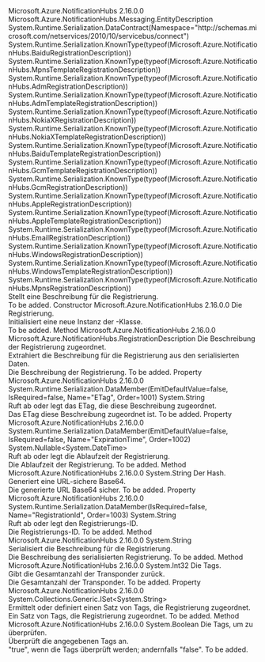 <Type Name="RegistrationDescription" FullName="Microsoft.Azure.NotificationHubs.RegistrationDescription">
  <TypeSignature Language="C#" Value="public abstract class RegistrationDescription : Microsoft.Azure.NotificationHubs.Messaging.EntityDescription" />
  <TypeSignature Language="ILAsm" Value=".class public auto ansi abstract beforefieldinit RegistrationDescription extends Microsoft.Azure.NotificationHubs.Messaging.EntityDescription" />
  <TypeSignature Language="DocId" Value="T:Microsoft.Azure.NotificationHubs.RegistrationDescription" />
  <TypeSignature Language="VB.NET" Value="Public MustInherit Class RegistrationDescription&#xA;Inherits EntityDescription" />
  <TypeSignature Language="F#" Value="type RegistrationDescription = class&#xA;    inherit EntityDescription&#xA;    interface IResourceDescription" />
  <AssemblyInfo>
    <AssemblyName>Microsoft.Azure.NotificationHubs</AssemblyName>
    <AssemblyVersion>2.16.0.0</AssemblyVersion>
  </AssemblyInfo>
  <Base>
    <BaseTypeName>Microsoft.Azure.NotificationHubs.Messaging.EntityDescription</BaseTypeName>
  </Base>
  <Interfaces />
  <Attributes>
    <Attribute>
      <AttributeName>System.Runtime.Serialization.DataContract(Namespace="http://schemas.microsoft.com/netservices/2010/10/servicebus/connect")</AttributeName>
    </Attribute>
    <Attribute>
      <AttributeName>System.Runtime.Serialization.KnownType(typeof(Microsoft.Azure.NotificationHubs.BaiduRegistrationDescription))</AttributeName>
    </Attribute>
    <Attribute>
      <AttributeName>System.Runtime.Serialization.KnownType(typeof(Microsoft.Azure.NotificationHubs.MpnsTemplateRegistrationDescription))</AttributeName>
    </Attribute>
    <Attribute>
      <AttributeName>System.Runtime.Serialization.KnownType(typeof(Microsoft.Azure.NotificationHubs.AdmRegistrationDescription))</AttributeName>
    </Attribute>
    <Attribute>
      <AttributeName>System.Runtime.Serialization.KnownType(typeof(Microsoft.Azure.NotificationHubs.AdmTemplateRegistrationDescription))</AttributeName>
    </Attribute>
    <Attribute>
      <AttributeName>System.Runtime.Serialization.KnownType(typeof(Microsoft.Azure.NotificationHubs.NokiaXRegistrationDescription))</AttributeName>
    </Attribute>
    <Attribute>
      <AttributeName>System.Runtime.Serialization.KnownType(typeof(Microsoft.Azure.NotificationHubs.NokiaXTemplateRegistrationDescription))</AttributeName>
    </Attribute>
    <Attribute>
      <AttributeName>System.Runtime.Serialization.KnownType(typeof(Microsoft.Azure.NotificationHubs.BaiduTemplateRegistrationDescription))</AttributeName>
    </Attribute>
    <Attribute>
      <AttributeName>System.Runtime.Serialization.KnownType(typeof(Microsoft.Azure.NotificationHubs.GcmTemplateRegistrationDescription))</AttributeName>
    </Attribute>
    <Attribute>
      <AttributeName>System.Runtime.Serialization.KnownType(typeof(Microsoft.Azure.NotificationHubs.GcmRegistrationDescription))</AttributeName>
    </Attribute>
    <Attribute>
      <AttributeName>System.Runtime.Serialization.KnownType(typeof(Microsoft.Azure.NotificationHubs.AppleRegistrationDescription))</AttributeName>
    </Attribute>
    <Attribute>
      <AttributeName>System.Runtime.Serialization.KnownType(typeof(Microsoft.Azure.NotificationHubs.AppleTemplateRegistrationDescription))</AttributeName>
    </Attribute>
    <Attribute>
      <AttributeName>System.Runtime.Serialization.KnownType(typeof(Microsoft.Azure.NotificationHubs.EmailRegistrationDescription))</AttributeName>
    </Attribute>
    <Attribute>
      <AttributeName>System.Runtime.Serialization.KnownType(typeof(Microsoft.Azure.NotificationHubs.WindowsRegistrationDescription))</AttributeName>
    </Attribute>
    <Attribute>
      <AttributeName>System.Runtime.Serialization.KnownType(typeof(Microsoft.Azure.NotificationHubs.WindowsTemplateRegistrationDescription))</AttributeName>
    </Attribute>
    <Attribute>
      <AttributeName>System.Runtime.Serialization.KnownType(typeof(Microsoft.Azure.NotificationHubs.MpnsRegistrationDescription))</AttributeName>
    </Attribute>
  </Attributes>
  <Docs>
    <summary>Stellt eine Beschreibung für die Registrierung.</summary>
    <remarks>To be added.</remarks>
  </Docs>
  <Members>
    <Member MemberName=".ctor">
      <MemberSignature Language="C#" Value="public RegistrationDescription (Microsoft.Azure.NotificationHubs.RegistrationDescription registration);" />
      <MemberSignature Language="ILAsm" Value=".method public hidebysig specialname rtspecialname instance void .ctor(class Microsoft.Azure.NotificationHubs.RegistrationDescription registration) cil managed" />
      <MemberSignature Language="DocId" Value="M:Microsoft.Azure.NotificationHubs.RegistrationDescription.#ctor(Microsoft.Azure.NotificationHubs.RegistrationDescription)" />
      <MemberSignature Language="VB.NET" Value="Public Sub New (registration As RegistrationDescription)" />
      <MemberSignature Language="F#" Value="new Microsoft.Azure.NotificationHubs.RegistrationDescription : Microsoft.Azure.NotificationHubs.RegistrationDescription -&gt; Microsoft.Azure.NotificationHubs.RegistrationDescription" Usage="new Microsoft.Azure.NotificationHubs.RegistrationDescription registration" />
      <MemberType>Constructor</MemberType>
      <AssemblyInfo>
        <AssemblyName>Microsoft.Azure.NotificationHubs</AssemblyName>
        <AssemblyVersion>2.16.0.0</AssemblyVersion>
      </AssemblyInfo>
      <Parameters>
        <Parameter Name="registration" Type="Microsoft.Azure.NotificationHubs.RegistrationDescription" />
      </Parameters>
      <Docs>
        <param name="registration">Die Registrierung.</param>
        <summary>Initialisiert eine neue Instanz der <see cref="T:Microsoft.Azure.NotificationHubs.RegistrationDescription" />-Klasse.</summary>
        <remarks>To be added.</remarks>
      </Docs>
    </Member>
    <Member MemberName="Deserialize">
      <MemberSignature Language="C#" Value="public static Microsoft.Azure.NotificationHubs.RegistrationDescription Deserialize (string descriptionString);" />
      <MemberSignature Language="ILAsm" Value=".method public static hidebysig class Microsoft.Azure.NotificationHubs.RegistrationDescription Deserialize(string descriptionString) cil managed" />
      <MemberSignature Language="DocId" Value="M:Microsoft.Azure.NotificationHubs.RegistrationDescription.Deserialize(System.String)" />
      <MemberSignature Language="VB.NET" Value="Public Shared Function Deserialize (descriptionString As String) As RegistrationDescription" />
      <MemberSignature Language="F#" Value="static member Deserialize : string -&gt; Microsoft.Azure.NotificationHubs.RegistrationDescription" Usage="Microsoft.Azure.NotificationHubs.RegistrationDescription.Deserialize descriptionString" />
      <MemberType>Method</MemberType>
      <AssemblyInfo>
        <AssemblyName>Microsoft.Azure.NotificationHubs</AssemblyName>
        <AssemblyVersion>2.16.0.0</AssemblyVersion>
      </AssemblyInfo>
      <ReturnValue>
        <ReturnType>Microsoft.Azure.NotificationHubs.RegistrationDescription</ReturnType>
      </ReturnValue>
      <Parameters>
        <Parameter Name="descriptionString" Type="System.String" />
      </Parameters>
      <Docs>
        <param name="descriptionString">Die Beschreibung der Registrierung zugeordnet.</param>
        <summary>Extrahiert die Beschreibung für die Registrierung aus den serialisierten Daten.</summary>
        <returns>Die Beschreibung der Registrierung.</returns>
        <remarks>To be added.</remarks>
      </Docs>
    </Member>
    <Member MemberName="ETag">
      <MemberSignature Language="C#" Value="public string ETag { get; }" />
      <MemberSignature Language="ILAsm" Value=".property instance string ETag" />
      <MemberSignature Language="DocId" Value="P:Microsoft.Azure.NotificationHubs.RegistrationDescription.ETag" />
      <MemberSignature Language="VB.NET" Value="Public ReadOnly Property ETag As String" />
      <MemberSignature Language="F#" Value="member this.ETag : string" Usage="Microsoft.Azure.NotificationHubs.RegistrationDescription.ETag" />
      <MemberType>Property</MemberType>
      <AssemblyInfo>
        <AssemblyName>Microsoft.Azure.NotificationHubs</AssemblyName>
        <AssemblyVersion>2.16.0.0</AssemblyVersion>
      </AssemblyInfo>
      <Attributes>
        <Attribute>
          <AttributeName>System.Runtime.Serialization.DataMember(EmitDefaultValue=false, IsRequired=false, Name="ETag", Order=1001)</AttributeName>
        </Attribute>
      </Attributes>
      <ReturnValue>
        <ReturnType>System.String</ReturnType>
      </ReturnValue>
      <Docs>
        <summary>Ruft ab oder legt das ETag, die diese Beschreibung zugeordnet.</summary>
        <value>Das ETag diese Beschreibung zugeordnet ist.</value>
        <remarks>To be added.</remarks>
      </Docs>
    </Member>
    <Member MemberName="ExpirationTime">
      <MemberSignature Language="C#" Value="public Nullable&lt;DateTime&gt; ExpirationTime { get; }" />
      <MemberSignature Language="ILAsm" Value=".property instance valuetype System.Nullable`1&lt;valuetype System.DateTime&gt; ExpirationTime" />
      <MemberSignature Language="DocId" Value="P:Microsoft.Azure.NotificationHubs.RegistrationDescription.ExpirationTime" />
      <MemberSignature Language="VB.NET" Value="Public ReadOnly Property ExpirationTime As Nullable(Of DateTime)" />
      <MemberSignature Language="F#" Value="member this.ExpirationTime : Nullable&lt;DateTime&gt;" Usage="Microsoft.Azure.NotificationHubs.RegistrationDescription.ExpirationTime" />
      <MemberType>Property</MemberType>
      <AssemblyInfo>
        <AssemblyName>Microsoft.Azure.NotificationHubs</AssemblyName>
        <AssemblyVersion>2.16.0.0</AssemblyVersion>
      </AssemblyInfo>
      <Attributes>
        <Attribute>
          <AttributeName>System.Runtime.Serialization.DataMember(EmitDefaultValue=false, IsRequired=false, Name="ExpirationTime", Order=1002)</AttributeName>
        </Attribute>
      </Attributes>
      <ReturnValue>
        <ReturnType>System.Nullable&lt;System.DateTime&gt;</ReturnType>
      </ReturnValue>
      <Docs>
        <summary>Ruft ab oder legt die Ablaufzeit der Registrierung.</summary>
        <value>Die Ablaufzeit der Registrierung.</value>
        <remarks>To be added.</remarks>
      </Docs>
    </Member>
    <Member MemberName="GenerateUrlSafeBase64">
      <MemberSignature Language="C#" Value="protected static string GenerateUrlSafeBase64 (byte[] hash);" />
      <MemberSignature Language="ILAsm" Value=".method familystatic hidebysig string GenerateUrlSafeBase64(unsigned int8[] hash) cil managed" />
      <MemberSignature Language="DocId" Value="M:Microsoft.Azure.NotificationHubs.RegistrationDescription.GenerateUrlSafeBase64(System.Byte[])" />
      <MemberSignature Language="VB.NET" Value="Protected Shared Function GenerateUrlSafeBase64 (hash As Byte()) As String" />
      <MemberSignature Language="F#" Value="static member GenerateUrlSafeBase64 : byte[] -&gt; string" Usage="Microsoft.Azure.NotificationHubs.RegistrationDescription.GenerateUrlSafeBase64 hash" />
      <MemberType>Method</MemberType>
      <AssemblyInfo>
        <AssemblyName>Microsoft.Azure.NotificationHubs</AssemblyName>
        <AssemblyVersion>2.16.0.0</AssemblyVersion>
      </AssemblyInfo>
      <ReturnValue>
        <ReturnType>System.String</ReturnType>
      </ReturnValue>
      <Parameters>
        <Parameter Name="hash" Type="System.Byte[]" />
      </Parameters>
      <Docs>
        <param name="hash"> Der Hash.</param>
        <summary>Generiert eine URL-sichere Base64.</summary>
        <returns>Die generierte URL Base64 sicher.</returns>
        <remarks>To be added.</remarks>
      </Docs>
    </Member>
    <Member MemberName="RegistrationId">
      <MemberSignature Language="C#" Value="public string RegistrationId { get; set; }" />
      <MemberSignature Language="ILAsm" Value=".property instance string RegistrationId" />
      <MemberSignature Language="DocId" Value="P:Microsoft.Azure.NotificationHubs.RegistrationDescription.RegistrationId" />
      <MemberSignature Language="VB.NET" Value="Public Property RegistrationId As String" />
      <MemberSignature Language="F#" Value="member this.RegistrationId : string with get, set" Usage="Microsoft.Azure.NotificationHubs.RegistrationDescription.RegistrationId" />
      <MemberType>Property</MemberType>
      <AssemblyInfo>
        <AssemblyName>Microsoft.Azure.NotificationHubs</AssemblyName>
        <AssemblyVersion>2.16.0.0</AssemblyVersion>
      </AssemblyInfo>
      <Attributes>
        <Attribute>
          <AttributeName>System.Runtime.Serialization.DataMember(IsRequired=false, Name="RegistrationId", Order=1003)</AttributeName>
        </Attribute>
      </Attributes>
      <ReturnValue>
        <ReturnType>System.String</ReturnType>
      </ReturnValue>
      <Docs>
        <summary>Ruft ab oder legt den Registrierungs-ID.</summary>
        <value>Die Registrierungs-ID.</value>
        <remarks>To be added.</remarks>
      </Docs>
    </Member>
    <Member MemberName="Serialize">
      <MemberSignature Language="C#" Value="public string Serialize ();" />
      <MemberSignature Language="ILAsm" Value=".method public hidebysig instance string Serialize() cil managed" />
      <MemberSignature Language="DocId" Value="M:Microsoft.Azure.NotificationHubs.RegistrationDescription.Serialize" />
      <MemberSignature Language="VB.NET" Value="Public Function Serialize () As String" />
      <MemberSignature Language="F#" Value="member this.Serialize : unit -&gt; string" Usage="registrationDescription.Serialize " />
      <MemberType>Method</MemberType>
      <AssemblyInfo>
        <AssemblyName>Microsoft.Azure.NotificationHubs</AssemblyName>
        <AssemblyVersion>2.16.0.0</AssemblyVersion>
      </AssemblyInfo>
      <ReturnValue>
        <ReturnType>System.String</ReturnType>
      </ReturnValue>
      <Parameters />
      <Docs>
        <summary> Serialisiert die Beschreibung für die Registrierung.</summary>
        <returns>Die Beschreibung des serialisierten Registrierung.</returns>
        <remarks>To be added.</remarks>
      </Docs>
    </Member>
    <Member MemberName="TagCount">
      <MemberSignature Language="C#" Value="public static int TagCount (string tags);" />
      <MemberSignature Language="ILAsm" Value=".method public static hidebysig int32 TagCount(string tags) cil managed" />
      <MemberSignature Language="DocId" Value="M:Microsoft.Azure.NotificationHubs.RegistrationDescription.TagCount(System.String)" />
      <MemberSignature Language="VB.NET" Value="Public Shared Function TagCount (tags As String) As Integer" />
      <MemberSignature Language="F#" Value="static member TagCount : string -&gt; int" Usage="Microsoft.Azure.NotificationHubs.RegistrationDescription.TagCount tags" />
      <MemberType>Method</MemberType>
      <AssemblyInfo>
        <AssemblyName>Microsoft.Azure.NotificationHubs</AssemblyName>
        <AssemblyVersion>2.16.0.0</AssemblyVersion>
      </AssemblyInfo>
      <ReturnValue>
        <ReturnType>System.Int32</ReturnType>
      </ReturnValue>
      <Parameters>
        <Parameter Name="tags" Type="System.String" />
      </Parameters>
      <Docs>
        <param name="tags">Die Tags.</param>
        <summary>Gibt die Gesamtanzahl der Transponder zurück.</summary>
        <returns>Die Gesamtanzahl der Transponder.</returns>
        <remarks>To be added.</remarks>
      </Docs>
    </Member>
    <Member MemberName="Tags">
      <MemberSignature Language="C#" Value="public System.Collections.Generic.ISet&lt;string&gt; Tags { get; set; }" />
      <MemberSignature Language="ILAsm" Value=".property instance class System.Collections.Generic.ISet`1&lt;string&gt; Tags" />
      <MemberSignature Language="DocId" Value="P:Microsoft.Azure.NotificationHubs.RegistrationDescription.Tags" />
      <MemberSignature Language="VB.NET" Value="Public Property Tags As ISet(Of String)" />
      <MemberSignature Language="F#" Value="member this.Tags : System.Collections.Generic.ISet&lt;string&gt; with get, set" Usage="Microsoft.Azure.NotificationHubs.RegistrationDescription.Tags" />
      <MemberType>Property</MemberType>
      <AssemblyInfo>
        <AssemblyName>Microsoft.Azure.NotificationHubs</AssemblyName>
        <AssemblyVersion>2.16.0.0</AssemblyVersion>
      </AssemblyInfo>
      <ReturnValue>
        <ReturnType>System.Collections.Generic.ISet&lt;System.String&gt;</ReturnType>
      </ReturnValue>
      <Docs>
        <summary>Ermittelt oder definiert einen Satz von Tags, die Registrierung zugeordnet.</summary>
        <value>Ein Satz von Tags, die Registrierung zugeordnet.</value>
        <remarks>To be added.</remarks>
      </Docs>
    </Member>
    <Member MemberName="ValidateTags">
      <MemberSignature Language="C#" Value="public static bool ValidateTags (string tags);" />
      <MemberSignature Language="ILAsm" Value=".method public static hidebysig bool ValidateTags(string tags) cil managed" />
      <MemberSignature Language="DocId" Value="M:Microsoft.Azure.NotificationHubs.RegistrationDescription.ValidateTags(System.String)" />
      <MemberSignature Language="VB.NET" Value="Public Shared Function ValidateTags (tags As String) As Boolean" />
      <MemberSignature Language="F#" Value="static member ValidateTags : string -&gt; bool" Usage="Microsoft.Azure.NotificationHubs.RegistrationDescription.ValidateTags tags" />
      <MemberType>Method</MemberType>
      <AssemblyInfo>
        <AssemblyName>Microsoft.Azure.NotificationHubs</AssemblyName>
        <AssemblyVersion>2.16.0.0</AssemblyVersion>
      </AssemblyInfo>
      <ReturnValue>
        <ReturnType>System.Boolean</ReturnType>
      </ReturnValue>
      <Parameters>
        <Parameter Name="tags" Type="System.String" />
      </Parameters>
      <Docs>
        <param name="tags">Die Tags, um zu überprüfen.</param>
        <summary>Überprüft die angegebenen Tags an.</summary>
        <returns>"true", wenn die Tags überprüft werden; andernfalls "false".</returns>
        <remarks>To be added.</remarks>
      </Docs>
    </Member>
  </Members>
</Type>
